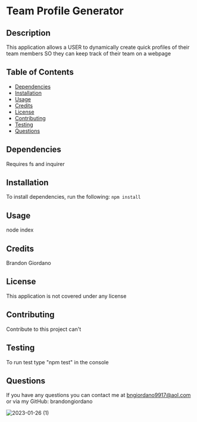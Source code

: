 # Team Profile Generator

## Description

This application allows a USER to dynamically create quick profiles of their team members SO they can keep track of their team on a webpage

## Table of Contents

- [Dependencies](#Dependencies)
- [Installation](#installation)
- [Usage](#usage)
- [Credits](#credits)
- [License](#license)
- [Contributing](#contributing)
- [Testing](#testing)
- [Questions](#questions)

## Dependencies

Requires fs and inquirer

## Installation

To install dependencies, run the following:
`npm install`

## Usage

node index

## Credits

Brandon Giordano

## License

This application is not covered under any license

## Contributing

Contribute to this project can't

## Testing

To run test type "npm test" in the console

## Questions

If you have any questions you can contact me at bngiordano9917@aol.com or via my GitHub: brandongiordano

![2023-01-26 (1)](https://user-images.githubusercontent.com/110688825/214950879-54497a91-9261-43cd-9f5a-aabcf1044172.png)

